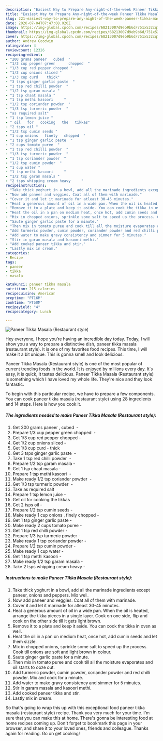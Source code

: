 ```yaml
---
description: "Easiest Way to Prepare Any-night-of-the-week Paneer Tikka Masala (Restaurant style)"
title: "Easiest Way to Prepare Any-night-of-the-week Paneer Tikka Masala (Restaurant style)"
slug: 221-easiest-way-to-prepare-any-night-of-the-week-paneer-tikka-masala-restaurant-style
date: 2020-07-04T07:47:08.020Z
image: https://img-global.cpcdn.com/recipes/68213007d9eb9b6d/751x532cq70/paneer-tikka-masala-restaurant-style-recipe-main-photo.jpg
thumbnail: https://img-global.cpcdn.com/recipes/68213007d9eb9b6d/751x532cq70/paneer-tikka-masala-restaurant-style-recipe-main-photo.jpg
cover: https://img-global.cpcdn.com/recipes/68213007d9eb9b6d/751x532cq70/paneer-tikka-masala-restaurant-style-recipe-main-photo.jpg
author: Andrew Goodwin
ratingvalue: 4
reviewcount: 12326
recipeingredient:
- "200 grams paneer   cubed  "
- "1/3 cup pepper green      chopped  "
- "1/3 cup red pepper chopped "
- "1/2 cup onions sliced "
- "1/3 cup curd    thick"
- "3 tsps ginger garlic paste  "
- "1 tsp red chilli powder  "
- "1/2 tsp garam masala "
- "1 tsp chaat masala "
- "1 tsp methi kasoori     "
- "1/2 tsp coriander powder  "
- "1/3 tsp turmeric powder  "
- "as required salt"
- "1 tsp lemon juice "
- " oil   for   cooking   the   tikkas"
- "2 tsps oil "
- "1/2 tsp cumin seeds "
- "1 cup onions   finely   chopped  "
- "1 tsp ginger garlic paste  "
- "2 cups tomato puree  "
- "1 tsp red chilli powder  "
- "1/3 tsp turmeric powder  "
- "1 tsp coriander powder  "
- "1/2 tsp cumin powder  "
- "1 cup water "
- "1 tsp methi kasoori     "
- "1/2 tsp garam masala "
- "2 tsps whipping cream heavy     "
recipeinstructions:
- "Take thick yoghurt in a bowl, add all the marinade ingredients except paneer, onions and peppers. Mix well."
- "Now add paneer and veggies. Coat all of them with marinade."
- "Cover it and let it marinade for atleast 30-45 minutes."
- "Heat a generous amount of oil in a wide pan. When the oil is heated, arrange the tikka pieces in a single layer. Cook on one side, flip and cook on the other side till it gets light brown."
- "Remove it to a plate and keep it aside. You can cook the tikka in oven as well."
- "Heat the oil in a pan on medium heat, once hot, add cumin seeds and let them sizzle."
- "Mix in chopped onions, sprinkle some salt to speed up the process. Cook till onions are soft and light brown in colour."
- "Saute ginger garlic paste for a minute."
- "Then mix in tomato puree and cook till all the moisture evaporates and oil starts to ooze out."
- "Add turmeric powder, cumin powder, coriander powder and red chilli powder. Mix and cook for a minute."
- "Add water to make gravy consistency and simmer for 5 minutes."
- "Stir in garam masala and kasoori methi."
- "Add cooked paneer tikka and stir."
- "Lastly mix in cream."
categories:
- Recipe
tags:
- paneer
- tikka
- masala

katakunci: paneer tikka masala 
nutrition: 215 calories
recipecuisine: American
preptime: "PT16M"
cooktime: "PT60M"
recipeyield: "4"
recipecategory: Lunch

---
```



![Paneer Tikka Masala (Restaurant style)](https://img-global.cpcdn.com/recipes/68213007d9eb9b6d/751x532cq70/paneer-tikka-masala-restaurant-style-recipe-main-photo.jpg)

Hey everyone, I hope you're having an incredible day today. Today, I will show you a way to prepare a distinctive dish, paneer tikka masala (restaurant style). It is one of my favorites food recipes. This time, I will make it a bit unique. This is gonna smell and look delicious.



Paneer Tikka Masala (Restaurant style) is one of the most popular of current trending foods in the world. It is enjoyed by millions every day. It's easy, it is quick, it tastes delicious. Paneer Tikka Masala (Restaurant style) is something which I have loved my whole life. They're nice and they look fantastic.


To begin with this particular recipe, we have to prepare a few components. You can cook paneer tikka masala (restaurant style) using 28 ingredients and 14 steps. Here is how you cook it.

<!--inarticleads1-->

##### The ingredients needed to make Paneer Tikka Masala (Restaurant style):

1. Get 200 grams paneer ,  cubed  -
1. Prepare 1/3 cup pepper green      chopped  -
1. Get 1/3 cup red pepper chopped -
1. Get 1/2 cup onions sliced -
1. Get 1/3 cup curd -   thick
1. Get 3 tsps ginger garlic paste  -
1. Take 1 tsp red chilli powder  -
1. Prepare 1/2 tsp garam masala -
1. Get 1 tsp chaat masala -
1. Prepare 1 tsp methi kasoori     -
1. Make ready 1/2 tsp coriander powder  -
1. Get 1/3 tsp turmeric powder  -
1. Take as required salt
1. Prepare 1 tsp lemon juice -
1. Get  oil   for   cooking   the   tikkas
1. Get 2 tsps oil -
1. Prepare 1/2 tsp cumin seeds -
1. Make ready 1 cup onions ,  finely   chopped  -
1. Get 1 tsp ginger garlic paste  -
1. Make ready 2 cups tomato puree  -
1. Get 1 tsp red chilli powder  -
1. Prepare 1/3 tsp turmeric powder  -
1. Make ready 1 tsp coriander powder  -
1. Prepare 1/2 tsp cumin powder  -
1. Make ready 1 cup water -
1. Get 1 tsp methi kasoori     -
1. Make ready 1/2 tsp garam masala -
1. Take 2 tsps whipping cream heavy     -




<!--inarticleads2-->

##### Instructions to make Paneer Tikka Masala (Restaurant style):

1. Take thick yoghurt in a bowl, add all the marinade ingredients except paneer, onions and peppers. Mix well.
1. Now add paneer and veggies. Coat all of them with marinade.
1. Cover it and let it marinade for atleast 30-45 minutes.
1. Heat a generous amount of oil in a wide pan. When the oil is heated, arrange the tikka pieces in a single layer. Cook on one side, flip and cook on the other side till it gets light brown.
1. Remove it to a plate and keep it aside. You can cook the tikka in oven as well.
1. Heat the oil in a pan on medium heat, once hot, add cumin seeds and let them sizzle.
1. Mix in chopped onions, sprinkle some salt to speed up the process. Cook till onions are soft and light brown in colour.
1. Saute ginger garlic paste for a minute.
1. Then mix in tomato puree and cook till all the moisture evaporates and oil starts to ooze out.
1. Add turmeric powder, cumin powder, coriander powder and red chilli powder. Mix and cook for a minute.
1. Add water to make gravy consistency and simmer for 5 minutes.
1. Stir in garam masala and kasoori methi.
1. Add cooked paneer tikka and stir.
1. Lastly mix in cream.




So that's going to wrap this up with this exceptional food paneer tikka masala (restaurant style) recipe. Thank you very much for your time. I'm sure that you can make this at home. There's gonna be interesting food at home recipes coming up. Don't forget to bookmark this page in your browser, and share it to your loved ones, friends and colleague. Thanks again for reading. Go on get cooking!
